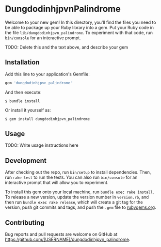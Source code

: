 # DungdodinhjpvnPalindrome

Welcome to your new gem! In this directory, you'll find the files you need to be able to package up your Ruby library into a gem. Put your Ruby code in the file `lib/dungdodinhjpvn_palindrome`. To experiment with that code, run `bin/console` for an interactive prompt.

TODO: Delete this and the text above, and describe your gem

## Installation

Add this line to your application's Gemfile:

```ruby
gem 'dungdodinhjpvn_palindrome'
```

And then execute:

    $ bundle install

Or install it yourself as:

    $ gem install dungdodinhjpvn_palindrome

## Usage

TODO: Write usage instructions here

## Development

After checking out the repo, run `bin/setup` to install dependencies. Then, run `rake test` to run the tests. You can also run `bin/console` for an interactive prompt that will allow you to experiment.

To install this gem onto your local machine, run `bundle exec rake install`. To release a new version, update the version number in `version.rb`, and then run `bundle exec rake release`, which will create a git tag for the version, push git commits and tags, and push the `.gem` file to [rubygems.org](https://rubygems.org).

## Contributing

Bug reports and pull requests are welcome on GitHub at https://github.com/[USERNAME]/dungdodinhjpvn_palindrome.

